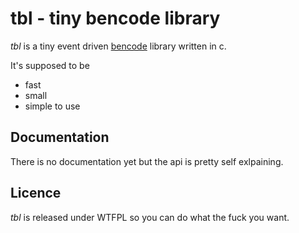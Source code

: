 tbl - tiny bencode library
==========================
*tbl* is a tiny event driven [bencode](http://en.wikipedia.org/wiki/Bencode) library written in c.

It's supposed to be

* fast
* small
* simple to use

Documentation
-------------
There is no documentation yet but the api is pretty self exlpaining.

Licence
-------
*tbl* is released under WTFPL so you can do what the fuck you want.
